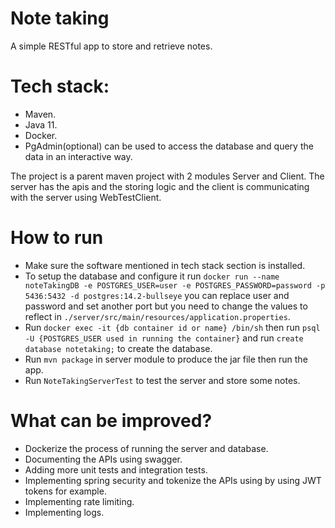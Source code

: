 # Note taking
A simple RESTful app to store and retrieve notes.

# Tech stack:
* Maven.
* Java 11.
* Docker.
* PgAdmin(optional) can be used to access the database and query the data in an interactive way.
  
The project is a parent maven project with 2 modules Server and Client. The server has the apis and the storing logic and the client is communicating with the server using WebTestClient.

# How to run
* Make sure the software mentioned in tech stack section is installed.
* To setup the database and configure it run
  `docker run --name noteTakingDB -e POSTGRES_USER=user -e POSTGRES_PASSWORD=password -p 5436:5432 -d postgres:14.2-bullseye`
  you can replace user and password and set another port but you need to change the values to reflect in `./server/src/main/resources/application.properties`.
* Run `docker exec -it {db container id or name} /bin/sh` then run `psql -U {POSTGRES_USER used in running the container}` and run `create database notetaking;` to create the database.
* Run `mvn package` in server module to produce the jar file then run the app.
* Run `NoteTakingServerTest` to test the server and store some notes.

# What can be improved?
* Dockerize the process of running the server and database.
* Documenting the APIs using swagger.
* Adding more unit tests and integration tests.
* Implementing spring security and tokenize the APIs using by using JWT tokens for example.
* Implementing rate limiting.
* Implementing logs.




